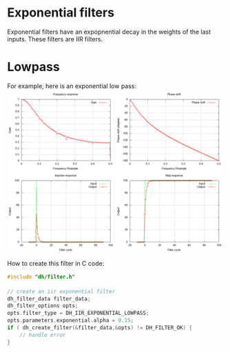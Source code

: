 # Exponential filters

Exponential filters have an expopnential decay in the weights of the last inputs. These filters are IIR filters.

# Lowpass
For example, here is an exponential low pass:
![Lowpass](exponential_lowpass.png)

How to create this filter in C code:
```c
#include "dh/filter.h"

// create an iir exponential filter
dh_filter_data filter_data;
dh_filter_options opts;
opts.filter_type = DH_IIR_EXPONENTIAL_LOWPASS;
opts.parameters.exponential.alpha = 0.15;
if ( dh_create_filter(&filter_data,&opts) != DH_FILTER_OK) {
    // handle error
}
```
